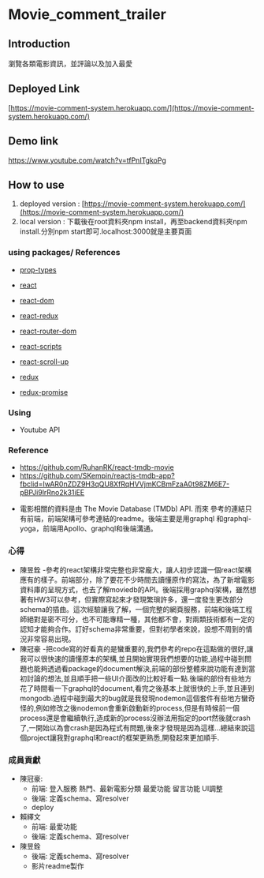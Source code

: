 # Movie_comment_trailer

## Introduction

瀏覽各類電影資訊，並評論以及加入最愛

## Deployed Link

[https://movie-comment-system.herokuapp.com/](https://movie-comment-system.herokuapp.com/)

## Demo link

https://www.youtube.com/watch?v=tfPnITgkoPg

## How to use

1. deployed version : [https://movie-comment-system.herokuapp.com/](https://movie-comment-system.herokuapp.com/)
2. local version : 下載後在root資料夾npm install，再至backend資料夾npm install.分別npm start即可.localhost:3000就是主要頁面


### using packages/ References

-   [prop-types](https://www.npmjs.com/package/prop-types)

-   [react](https://reactjs.org/)

-   [react-dom](https://reactjs.org/)

-   [react-redux](https://redux.js.org/basics/usage-with-react)

-   [react-router-dom](https://reactjs.org/)

-   [react-scripts](https://reactjs.org/)

-   [react-scroll-up](https://github.com/milosjanda/react-scroll-up)

-   [redux](https://redux.js.org/)

-   [redux-promise](https://www.npmjs.com/package/redux-promise)


### Using

* Youtube API

### Reference

* https://github.com/RuhanRK/react-tmdb-movie
* https://github.com/SKempin/reactjs-tmdb-app?fbclid=IwAR0nZDZ9H3qQU8XfRqHVVjmKCBmFzaA0t98ZM6E7-pBPJi9lrRno2k31iEE
-   電影相關的資料是由 The Movie Database (TMDb) API. 而來
參考的連結只有前端，前端架構可參考連結的readme。後端主要是用graphql 和graphql-yoga，前端用Apollo、graphql和後端溝通。

### 心得
* 陳昱銓
  -參考的react架構非常完整也非常龐大，讓人初步認識一個react架構應有的樣子。前端部分，除了要花不少時間去讀懂原作的寫法，為了新增電影資料庫的呈現方式，也去了解moviedb的API。後端採用graphql架構，雖然想著有HW3可以參考，但實際寫起來才發現繁瑣許多，還一度發生更改部分schema的插曲。這次經驗讓我了解，一個完整的網頁服務，前端和後端工程師絕對是密不可分，也不可能專精一種，其他都不會，對兩類技術都有一定的認知才能夠合作。訂好schema非常重要，但對初學者來說，設想不周到的情況非常容易出現。
* 陳冠豪
  -把code寫的好看真的是蠻重要的,我們參考的repo在這點做的很好,讓我可以很快速的讀懂原本的架構,並且開始實現我們想要的功能,過程中碰到問題也能夠透過看package的document解決,前端的部份整體來說功能有達到當初討論的想法,並且順手把一些UI介面改的比較好看一點.後端的部份有些地方花了時間看一下graphql的document,看完之後基本上就很快的上手,並且連到mongodb.過程中碰到最大的bug就是我發現nodemon這個套件有些地方蠻奇怪的,例如修改之後nodemon會重新啟動新的process,但是有時候前一個process還是會繼續執行,造成新的process沒辦法用指定的port然後就crash了,一開始以為會crash是因為程式有問題,後來才發現是因為這樣...總結來說這個project讓我對graphql和react的框架更熟悉,開發起來更加順手.

### 成員貢獻

* 陳冠豪:
	- 前端:
	      登入服務
	      熱門、最新電影分類
	      最愛功能
		  留言功能
		  UI調整
	- 後端:
		定義schema、寫resolver
	- deploy
* 賴繹文
	- 前端:
		最愛功能
	- 後端:
		定義schema、寫resolver
* 陳昱銓
	- 後端:
		定義schema、寫resolver
	- 影片readme製作
